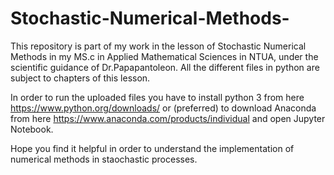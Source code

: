 # Stochastic-Numerical-Methods-

This repository is part of my work in the lesson of Stochastic Numerical Methods in my MS.c in Applied Mathematical Sciences in NTUA,
under the scientific guidance of Dr.Papapantoleon.
All the different files in python are subject to chapters of this lesson.

In order to run the uploaded files you have to install python 3 from here https://www.python.org/downloads/ or (preferred) to download Anaconda from
here https://www.anaconda.com/products/individual and open Jupyter Notebook. 

Hope you find it helpful in order to understand the implementation of numerical methods in staochastic processes.

